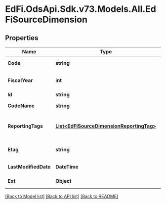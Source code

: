 # EdFi.OdsApi.Sdk.v73.Models.All.EdFiSourceDimension

## Properties

Name | Type | Description | Notes
------------ | ------------- | ------------- | -------------
**Code** | **string** | The code representation of the account source dimension. | 
**FiscalYear** | **int** | The fiscal year for which the account source dimension is valid. | 
**Id** | **string** |  | [optional] 
**CodeName** | **string** | A description of the account source dimension. | [optional] 
**ReportingTags** | [**List&lt;EdFiSourceDimensionReportingTag&gt;**](EdFiSourceDimensionReportingTag.md) | An unordered collection of sourceDimensionReportingTags. Optional tag for accountability reporting. | [optional] 
**Etag** | **string** | A unique system-generated value that identifies the version of the resource. | [optional] 
**LastModifiedDate** | **DateTime** | The date and time the resource was last modified. | [optional] 
**Ext** | **Object** | Extensions to the SourceDimension entity. | [optional] 

[[Back to Model list]](../../README.md#documentation-for-models) [[Back to API list]](../../README.md#documentation-for-api-endpoints) [[Back to README]](../../README.md)

